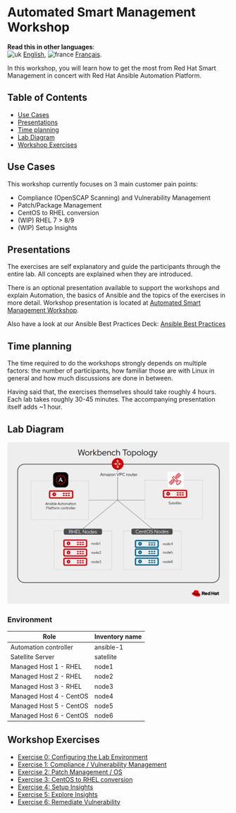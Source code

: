 # Automated Smart Management Workshop

**Read this in other languages**:
<br>![uk](../../images/uk.png) [English](README.md), ![france](../../images/fr.png) [Français](README.fr.md).
<br>

In this workshop, you will learn how to get the most from Red Hat Smart Management in concert with Red Hat Ansible Automation Platform.

## Table of Contents
- [Use Cases](#use-cases)
- [Presentations](#presentations)
- [Time planning](#time-planning)
- [Lab Diagram](#lab-diagram)
- [Workshop Exercises](#Workshop-Exercises)

## Use Cases

This workshop currently focuses on 3 main customer pain points:
- Compliance (OpenSCAP Scanning) and Vulnerability Management
- Patch/Package Management
- CentOS to RHEL conversion
- (WIP) RHEL 7 > 8/9
- (WIP) Setup Insights

## Presentations

The exercises are self explanatory and guide the participants through the entire lab. All concepts are explained when they are introduced.

There is an optional presentation available to support the workshops and explain Automation, the basics of Ansible and the topics of the exercises in more detail.  Workshop presentation is located at [Automated Smart Management Workshop](https://aap2.demoredhat.com/decks/ansible_smart_mgmt.pdf).

Also have a look at our Ansible Best Practices Deck:
[Ansible Best Practices](../../decks/ansible_best_practices.pdf)

## Time planning

The time required to do the workshops strongly depends on multiple factors: the number of participants, how familiar those are with Linux in general and how much discussions are done in between.

Having said that, the exercises themselves should take roughly 4 hours. Each lab takes roughly 30-45 minutes. The accompanying presentation itself adds ~1 hour.

## Lab Diagram
![automated smart management lab diagram](../../images/ansible_smart_mgmt_diagram.png#centreme)

### Environment

| Role                    | Inventory name |
| ------------------------| ---------------|
| Automation controller   | ansible-1      |
| Satellite Server        | satellite      |
| Managed Host 1 - RHEL   | node1          |
| Managed Host 2 - RHEL   | node2          |
| Managed Host 3 - RHEL   | node3          |
| Managed Host 4 - CentOS | node4          |
| Managed Host 5 - CentOS | node5          |
| Managed Host 6 - CentOS | node6          |



## Workshop Exercises

* [Exercise 0: Configuring the Lab Environment](0-setup/README.md)
* [Exercise 1: Compliance / Vulnerability Management](1-compliance/README.md)
* [Exercise 2: Patch Management / OS](2-patching/README.md)
* [Exercise 3: CentOS to RHEL conversion](3-convert2rhel/README.md)
* [Exercise 4: Setup Insights](4-setupinsights/README.md)
* [Exercise 5: Explore Insights](5-exploreinsights/README.md)
* [Exercise 6: Remediate Vulnerability](6-remediatevulnerability/README)
